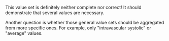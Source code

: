 This value set is definitely neither complete nor correct!
It should demonstrate that several values are necessary.

Another question is whether those general value sets should be aggregated from more specific ones.
For example, only "intravascular systolic" or "average" values.

